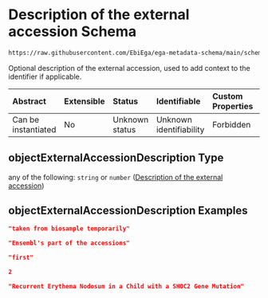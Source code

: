# Description of the external accession Schema

```txt
https://raw.githubusercontent.com/EbiEga/ega-metadata-schema/main/schemas/EGA.common-definitions.json#/definitions/objectExternalAccession/properties/objectExternalAccessionDescription
```

Optional description of the external accession, used to add context to the identifier if applicable.

| Abstract            | Extensible | Status         | Identifiable            | Custom Properties | Additional Properties | Access Restrictions | Defined In                                                                                           |
| :------------------ | :--------- | :------------- | :---------------------- | :---------------- | :-------------------- | :------------------ | :--------------------------------------------------------------------------------------------------- |
| Can be instantiated | No         | Unknown status | Unknown identifiability | Forbidden         | Allowed               | none                | [EGA.common-definitions.json\*](../../../schemas/EGA.common-definitions.json "open original schema") |

## objectExternalAccessionDescription Type

any of the following: `string` or `number` ([Description of the external accession](ega-12-definitions-object-external-accession-properties-description-of-the-external-accession.md))

## objectExternalAccessionDescription Examples

```json
"taken from biosample temporarily"
```

```json
"Ensembl's part of the accessions"
```

```json
"first"
```

```json
2
```

```json
"Recurrent Erythema Nodosum in a Child with a SHOC2 Gene Mutation"
```
